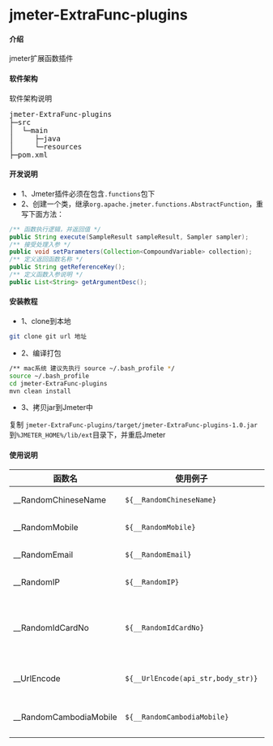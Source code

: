 # jmeter-ExtraFunc-plugins

#### 介绍
jmeter扩展函数插件

#### 软件架构
软件架构说明
<pre>
jmeter-ExtraFunc-plugins
├─src
│  └─main
│     ├─java
│     └─resources
├─pom.xml
</pre>

#### 开发说明
- 1、Jmeter插件必须在包含```.functions```包下
- 2、创建一个类，继承```org.apache.jmeter.functions.AbstractFunction```，重写下面方法：
```java
/** 函数执行逻辑，并返回值 */
public String execute(SampleResult sampleResult, Sampler sampler);
/** 接受处理入参 */
public void setParameters(Collection<CompoundVariable> collection);
/** 定义返回函数名称 */
public String getReferenceKey();
/** 定义函数入参说明 */
public List<String> getArgumentDesc();
```

#### 安装教程

- 1、clone到本地
```bash
git clone git url 地址
```

- 2、编译打包
```bash
/** mac系统 建议先执行 source ~/.bash_profile */
source ~/.bash_profile
cd jmeter-ExtraFunc-plugins
mvn clean install
```

- 3、拷贝jar到Jmeter中

复制 ```jmeter-ExtraFunc-plugins/target/jmeter-ExtraFunc-plugins-1.0.jar```到```%JMETER_HOME%/lib/ext```目录下，并重启Jmeter

#### 使用说明

| 函数名 | 使用例子 | 解释说明 | 
| ---- | ---- | ---- |
| __RandomChineseName | ```${__RandomChineseName}```| 生成随机中文姓名 |
| __RandomMobile | ```${__RandomMobile}```| 生成随机手机号码 |
| __RandomEmail | ```${__RandomEmail}```| 生成随机电子邮箱 |
| __RandomIP | ```${__RandomIP}```| 生成随机IPv4地址 |
| __RandomIdCardNo | ```${__RandomIdCardNo}```| 生成随机身份证号（满足标准校验规则） |
| __UrlEncode | ```${__UrlEncode(api_str,body_str)}```| 适用于UrlEncode加密 |
| __RandomCambodiaMobile | ```${__RandomCambodiaMobile}```| 生成随机柬埔寨手机号码 |
